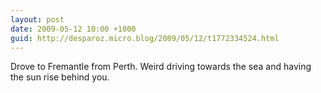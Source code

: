```yaml
---
layout: post
date: 2009-05-12 10:00 +1000
guid: http://desparoz.micro.blog/2009/05/12/t1772334524.html
---
```

Drove to Fremantle from Perth. Weird driving towards the sea and having the sun rise behind you.
